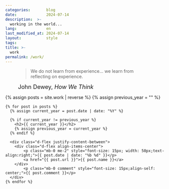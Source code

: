 ```yaml
---
categories:       blog
date:             2024-07-14
description:  >-
  working in the world...
lang:             en
last_modified_at: 2024-07-14
layout:           style
tags:
title: >-
  work
permalink: /work/
---
```

<figure class="container-lg" style="padding: 0;">
    <blockquote class="blockquote">
    <p> We do not learn from experience... we learn from reflecting on experience.</p>
    </blockquote>
    <figcaption class="blockquote-footer" style="font-size: 18px;">
    John Dewey, <cite title="Source Title">How We Think</cite>
    </figcaption>
</figure>


<div class="container-lg" style="padding: 0;">
    {% assign posts = site.work | reverse %}
    {% assign previous_year = "" %}

    {% for post in posts %}
      {% assign current_year = post.date | date: "%Y" %}
      
      {% if current_year != previous_year %}
        <h2>{{ current_year }}</h2>
        {% assign previous_year = current_year %}
      {% endif %}

      <div class="d-flex justify-content-between">
        <div class="d-flex align-items-center">
            <p class="mb-0 me-2" style="font-size: 15px; width: 50px;text-align:right;">{{ post.date | date: "%b %d" }}</p>
            <a href="{{ post.url }}">{{ post.name }}</a>
        </div>
            <p class="mb-0 comment" style="font-size: 15px;align-self: center;">{{ post.comment }}</p>
      </div>
    {% endfor %}

</div>

